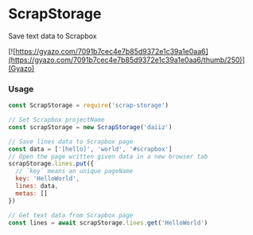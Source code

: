 # ScrapStorage

Save text data to Scrapbox

[![https://gyazo.com/7091b7cec4e7b85d9372e1c39a1e0aa6](https://gyazo.com/7091b7cec4e7b85d9372e1c39a1e0aa6/thumb/250)](Gyazo)

### Usage
```js
const ScrapStorage = require('scrap-storage')

// Set Scrapbox projectName
const scrapStorage = new ScrapStorage('daiiz')

// Save lines data to Scrapbox page
const data = ['[hello]', 'world', '#scrapbox']
// Open the page written given data in a new browser tab
scrapStorage.lines.put({
  // `key` means an unique pageName
  key: 'HelloWorld',
  lines: data,
  metas: []
})

// Get text data from Scrapbox page
const lines = await scrapStorage.lines.get('HelloWorld')
```